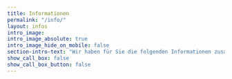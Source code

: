 ```yaml
---
title: Informationen
permalink: "/info/"
layout: infos
intro_image:
intro_image_absolute: true
intro_image_hide_on_mobile: false
section-intro-text: "Wir haben für Sie die folgenden Informationen zusammengestellt, um Ihren Besuch so angenehm wie möglich zu gestalten."
show_call_box: false
show_call_box_button: false
---
```

